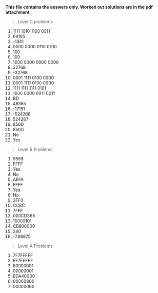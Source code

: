**This file contains the answers only. Worked out solutions are in the pdf attachment**

> Level C problems
1. 1111 1010 1100 0011
2. 64195
3. -1341
4. 0000 0000 0110 0100
5. 100
6. 100
7. 1000 0000 0000 0000
8. 32768
9. -32768
10. 0001 1111 0100 0000
11. 0001 1111 0100 0000
12. 1111 1111 1111 0101
13. 1000 0000 0011 0011
14. BD
15. 48385
16. -17151
17. -524288
18. 524287
19. 850D
20. 850D
21. No
22. Yes

> Level B Problems
1. 585B
2. FFFF
3. Yes
4. No
5. AEFA
6. FFFF
7. Yes
8. No
9. 3FF0
10. CCBC
11. 7FFF
12. 000CD365
13. 10000101
14. CB800000
15. 240
16. -7.96875

> Level A Problems
1. 7F7FFFFF
2. FF7FFFFF
3. 80000001
4. 00000001
5. EDA40000
6. 00000800
7. 00000060